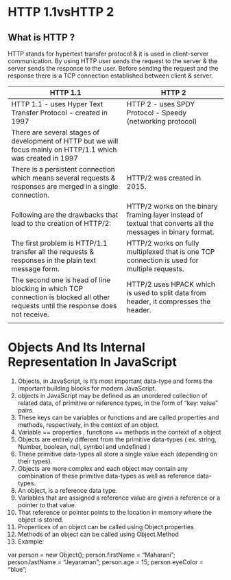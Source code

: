 # HTTP 1.1vsHTTP 2

## What is HTTP ?

HTTP stands for hypertext transfer protocol & it is used in client-server communication.
By using HTTP user sends the request to the server & the server sends the response to the user.
Before sending the request and the response there is a TCP connection established between client & server. 


| HTTP 1.1      |     HTTP 2    |
| ------------- | ------------- |
| HTTP 1.1 - uses Hyper Text Transfer Protocol - created in 1997|HTTP 2 - uses SPDY Protocol - Speedy (networking protocol) 
|There are several stages of development of HTTP but we will focus mainly on HTTP/1.1 which was created in 1997 ||
|There is a persistent connection which means several requests & responses are merged in a single connection. | HTTP/2 was created in 2015.|
|Following are the drawbacks that lead to the creation of HTTP/2:| HTTP/2 works on the binary framing layer instead of textual that converts all the messages in binary format.|
|The first problem is HTTP/1.1 transfer all the requests & responses in the plain text message form. | HTTP/2 works on fully multiplexed that is one TCP connection is used for multiple requests.|
|The second one is head of line blocking in which TCP connection is blocked all other requests until the response does not receive. |HTTP/2 uses HPACK which is used to split data from header, it compresses the header.|The server sends all the other files like CSS & JS without the request of the client using the PUSH frame.|
|               |              |



# Objects And Its Internal Representation In JavaScript

1. Objects, in JavaScript, is it’s most important data-type and forms the important building blocks for modern JavaScript. 
2. objects in JavaScript may be defined as an unordered collection of related data, of primitive or reference types, in the form of “key: value” pairs. 
3. These keys can be variables or functions and are called properties and methods, respectively, in the context of an object.  
4.  Variable == properties ,  functions == methods in the context of a object
5. Objects are entirely different from the primitive data-types ( ex. string, Number, boolean, null, symbol and undefined )
6. These primitive data-types all store a single value each (depending on their types).
7. Objects are more complex and each object may contain any combination of these primitive data-types as well as reference data-types.
8. An object, is a reference data type.
9. Variables that are assigned a reference value are given a reference or a pointer to that value.
10. That reference or pointer points to the location in memory where the object is stored. 
11. Propertices of an object can be called using Object.properties
12. Methods of an object can be called using Object.Method
13. Example: 

var person = new Object();
person.firstName = “Maharani”;
person.lastName = “Jeyaraman”;
person.age = 15;
person.eyeColor = “blue”;


